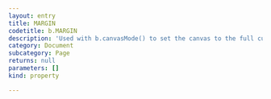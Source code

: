 ```yaml
---
layout: entry
title: MARGIN
codetitle: b.MARGIN
description: 'Used with b.canvasMode() to set the canvas to the full current page minus the margins.'
category: Document
subcategory: Page
returns: null
parameters: []
kind: property

---
```

